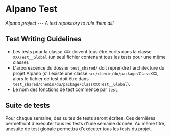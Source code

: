 # Alpano Test

*Alpano project --- A test repository to rule them all!*

## Test Writing Guidelines

   - Les tests pour la classe `XXX` doivent tous être écrits dans la classe `XXXTest__Global` (un seul fichier contenant tous les tests pour une même classe).
   - L'arborescence du dossier `test_shared/` doit reprendre l'architecture du projet Alpano (s'il existe une classe `src/chemin/du/package/ClassXXX`, alors le fichier de test doit être dans `test_shared/chemin/du/package/ClassXXXTest__Global`).
   - Le nom des fonctions de test commence par `test`.

## Suite de tests
Pour chaque semaine, des suites de tests seront écrites.
Ces dernières permettront d'exécuter tous les tests d'une semaine donnée.
Au même titre, unesuite de test globale permettra d'exécuter tous les tests du projet.
